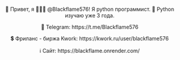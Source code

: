 <center>
  <p>👋 Привет, я 👨🏻‍💻 @Blackflame576! Я python программист. 🐍 Python изучаю уже 3 года.</p>
  <p>💬 Telegram: https://t.me/Blackflame576</p>
  <p>💲 Фриланс - биржа Kwork: https://kwork.ru/user/blackflame576 </p>
  <p>ℹ️ Сайт: https://blackflame.onrender.com/</p>
</center>
